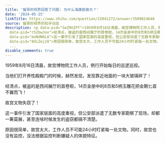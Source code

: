 ```yaml
---
title: '猫哥的视界回答了问题: 为什么海康能做大？'
date: '2024-05-25'
linkTitle: https://www.zhihu.com/question/22041272/answer/3509824648
source: 猫哥的视界的知乎动态
description: <p data-pid="SeZ9UIPf">1959年8月16日清晨，故宫博物院工作人员，例行开始每日的巡逻巡视。</p><p data-pid="V_BpXP3O">当他们打开养性殿殿门的时候，赫然发现，发现靠近地面的一块大玻璃碎了！</p><p
  data-pid="r52bwJoo">经清点，被盗的是西间展厅的首卷柜，14页金册中的8页和5柄玉雕花把金鞘匕首不翼而飞！</p><p data-pid="KlmPM5RD">故宫文物失窃了！</p><p
  data-pid="mxNdN6LA">这一事件引发了国家层面的高度重视，但公安部派遣了无数专家勘察了现场，却都一筹莫展，甚至连啥时候发生的盗窃都搞不清楚。</p><p
  data-pid="0diZejzO">原因很简单，故宫太大，工作人员不可能24小时盯紧每一处文物。同时，故宫也没有监控，没法根据监控判断嫌疑人的体貌特征。</p><p
  ...
disable_comments: true
---
```

<p data-pid="SeZ9UIPf">1959年8月16日清晨，故宫博物院工作人员，例行开始每日的巡逻巡视。</p><p data-pid="V_BpXP3O">当他们打开养性殿殿门的时候，赫然发现，发现靠近地面的一块大玻璃碎了！</p><p data-pid="r52bwJoo">经清点，被盗的是西间展厅的首卷柜，14页金册中的8页和5柄玉雕花把金鞘匕首不翼而飞！</p><p data-pid="KlmPM5RD">故宫文物失窃了！</p><p data-pid="mxNdN6LA">这一事件引发了国家层面的高度重视，但公安部派遣了无数专家勘察了现场，却都一筹莫展，甚至连啥时候发生的盗窃都搞不清楚。</p><p data-pid="0diZejzO">原因很简单，故宫太大，工作人员不可能24小时盯紧每一处文物。同时，故宫也没有监控，没法根据监控判断嫌疑人的体貌特征。</p><p ...